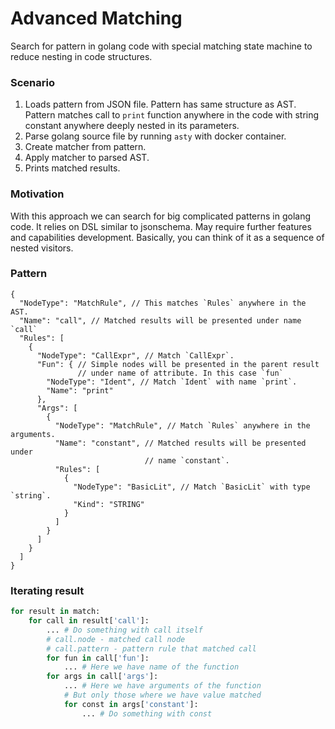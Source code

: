 # Advanced Matching

Search for pattern in golang code with special matching state machine to reduce nesting in code structures.

### Scenario

1. Loads pattern from JSON file. Pattern has same structure as AST.
   Pattern matches call to `print` function anywhere in the code with string constant anywhere 
   deeply nested in its parameters.
2. Parse golang source file by running `asty` with docker container.
3. Create matcher from pattern.
4. Apply matcher to parsed AST.
5. Prints matched results.

### Motivation

With this approach we can search for big complicated patterns in golang code.
It relies on DSL similar to jsonschema. May require further features and capabilities development.
Basically, you can think of it as a sequence of nested visitors.

### Pattern

```json5
{
  "NodeType": "MatchRule", // This matches `Rules` anywhere in the AST.
  "Name": "call", // Matched results will be presented under name `call`
  "Rules": [
    {
      "NodeType": "CallExpr", // Match `CallExpr`.
      "Fun": { // Simple nodes will be presented in the parent result 
               // under name of attribute. In this case `fun`
        "NodeType": "Ident", // Match `Ident` with name `print`.
        "Name": "print"
      },
      "Args": [
        {
          "NodeType": "MatchRule", // Match `Rules` anywhere in the arguments.
          "Name": "constant", // Matched results will be presented under 
                              // name `constant`.
          "Rules": [
            {
              "NodeType": "BasicLit", // Match `BasicLit` with type `string`.
              "Kind": "STRING"
            }
          ]
        }
      ]
    }
  ]
}
```

### Iterating result

```python
for result in match:
    for call in result['call']:
        ... # Do something with call itself
        # call.node - matched call node
        # call.pattern - pattern rule that matched call
        for fun in call['fun']:
            ... # Here we have name of the function
        for args in call['args']:
            ... # Here we have arguments of the function
            # But only those where we have value matched
            for const in args['constant']:
                ... # Do something with const
```
